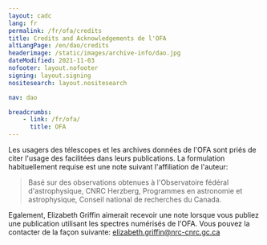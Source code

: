 ```yaml
---
layout: cadc
lang: fr
permalink: /fr/ofa/credits
title: Credits and Acknowledgements de l'OFA
altLangPage: /en/dao/credits
headerimage: /static/images/archive-info/dao.jpg
dateModified: 2021-11-03
nofooter: layout.nofooter
signing: layout.signing
nositesearch: layout.nositesearch

nav: dao

breadcrumbs:
    - link: /fr/ofa/
      title: OFA
---
```


<p>
Les usagers des t&eacute;lescopes et les archives donn&eacute;es de l'OFA sont pri&eacute;s de citer 
l'usage des facilit&eacute;es dans leurs publications. La formulation habituellement requise 
est une note suivant l'affiliation de l'auteur:
</p>

<blockquote>
Bas&eacute; sur des observations obtenues &agrave; l'Observatoire f&eacute;d&eacute;ral d'astrophysique, 
CNRC Herzberg, Programmes en astronomie et astrophysique, Conseil national de recherches du Canada.
</blockquote>

<p>
Egalement, Elizabeth Griffin aimerait recevoir une note lorsque vous publiez 
une publication utilisant les spectres num&eacute;ris&eacute;s de l'OFA. Vous pouvez la 
contacter de la façon suivante:
<a href="mailto:elizabeth.griffin@nrc-cnrc.gc.ca" class="ui-link">elizabeth.griffin@nrc-cnrc.gc.ca</a>
</p>